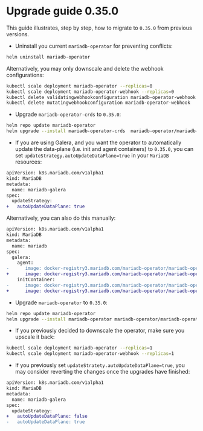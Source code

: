 # Upgrade guide 0.35.0

This guide illustrates, step by step, how to migrate to `0.35.0` from previous versions. 

- Uninstall you current `mariadb-operator` for preventing conflicts:
```bash
helm uninstall mariadb-operator
```
Alternatively, you may only downscale and delete the webhook configurations:
```bash
kubectl scale deployment mariadb-operator --replicas=0
kubectl scale deployment mariadb-operator-webhook --replicas=0
kubectl delete validatingwebhookconfiguration mariadb-operator-webhook
kubectl delete mutatingwebhookconfiguration mariadb-operator-webhook
```

- Upgrade `mariadb-operator-crds` to `0.35.0`:

```bash
helm repo update mariadb-operator
helm upgrade --install mariadb-operator-crds  mariadb-operator/mariadb-operator-crds --version 0.35.0
```

- If you are using Galera, and you want the operator to automatically update the data-plane (i.e. init and agent containers) to `0.35.0`, you can set `updateStrategy.autoUpdateDataPlane=true` in your `MariaDB` resources:

```diff
apiVersion: k8s.mariadb.com/v1alpha1
kind: MariaDB
metadata:
  name: mariadb-galera
spec:
  updateStrategy:
+   autoUpdateDataPlane: true
```

Alternatively, you can also do this manually:

```diff
apiVersion: k8s.mariadb.com/v1alpha1
kind: MariaDB
metadata:
  name: mariadb
spec:
  galera:
    agent:
-      image: docker-registry3.mariadb.com/mariadb-operator/mariadb-operator:0.34.0
+      image: docker-registry3.mariadb.com/mariadb-operator/mariadb-operator:0.35.0
    initContainer:
-      image: docker-registry3.mariadb.com/mariadb-operator/mariadb-operator:0.34.0
+      image: docker-registry3.mariadb.com/mariadb-operator/mariadb-operator:0.35.0
```

-  Upgrade `mariadb-operator` to `0.35.0`:
```bash 
helm repo update mariadb-operator
helm upgrade --install mariadb-operator mariadb-operator/mariadb-operator --version 0.35.0 
```

- If you previously decided to downscale the operator, make sure you upscale it back:
```bash
kubectl scale deployment mariadb-operator --replicas=1
kubectl scale deployment mariadb-operator-webhook --replicas=1
```

- If you previously set `updateStratety.autoUpdateDataPlane=true`, you may consider reverting the changes once the upgrades have finished:

```diff
apiVersion: k8s.mariadb.com/v1alpha1
kind: MariaDB
metadata:
  name: mariadb-galera
spec:
  updateStrategy:
+   autoUpdateDataPlane: false
-   autoUpdateDataPlane: true
```